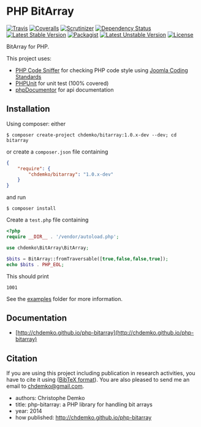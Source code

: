PHP BitArray
======================
[![Travis](https://img.shields.io/travis/chdemko/php-bitarray.svg)](http://travis-ci.org/chdemko/php-bitarray)
[![Coveralls](https://img.shields.io/coveralls/chdemko/php-bitarray.svg)](https://coveralls.io/r/chdemko/php-bitarray?branch=master)
[![Scrutinizer](https://img.shields.io/scrutinizer/g/chdemko/php-bitarray.svg)](https://scrutinizer-ci.com/g/chdemko/php-bitarray/?branch=master)
[![Dependency Status](https://www.versioneye.com/package/php--chdemko--bitarray/badge.svg)](https://www.versioneye.com/package/php--chdemko--bitarray)
[![Latest Stable Version](https://img.shields.io/packagist/v/chdemko/bitarray.svg)](https://packagist.org/packages/chdemko/bitarray)
[![Packagist](https://img.shields.io/packagist/dt/chdemko/bitarray.svg)](https://packagist.org/packages/chdemko/bitarray)
[![Latest Unstable Version](https://poser.pugx.org/chdemko/bitarray/v/unstable.svg)](https://packagist.org/packages/chdemko/bitarray)
[![License](https://poser.pugx.org/chdemko/bitarray/license.svg)](http://www.cecill.info/licences/Licence_CeCILL-B_V1-en.html)

BitArray for PHP.

This project uses:

* [PHP Code Sniffer](http://pear.php.net/package/PHP_CodeSniffer) for checking PHP code style using [Joomla Coding Standards](https://github.com/joomla/coding-standards)
* [PHPUnit](http://phpunit.de/) for unit test (100% covered)
* [phpDocumentor](http://http://www.phpdoc.org/) for api documentation

Installation
------------

Using composer: either

~~~
$ composer create-project chdemko/bitarray:1.0.x-dev --dev; cd bitarray
~~~

or create a `composer.json` file containing

~~~json
{
    "require": {
        "chdemko/bitarray": "1.0.x-dev"
    }
}
~~~
and run
~~~
$ composer install
~~~

Create a `test.php` file containing
~~~php
<?php
require __DIR__ . '/vendor/autoload.php';

use chdemko\BitArray\BitArray;

$bits = BitArray::fromTraversable([true,false,false,true]);
echo $bits . PHP_EOL;
~~~
This should print
~~~
1001
~~~
See the [examples](https://github.com/chdemko/php-bitarray/tree/master/examples) folder for more information.

Documentation
-------------

* [http://chdemko.github.io/php-bitarray](http://chdemko.github.io/php-bitarray)

Citation
--------

If you are using this project including publication in research activities, you have to cite it using ([BibTeX format](https://raw.github.com/chdemko/php-bitarray/master/cite.bib)). You are also pleased to send me an email to chdemko@gmail.com.
* authors: Christophe Demko
* title: php-bitarray: a PHP library for handling bit arrays
* year: 2014
* how published: http://chdemko.github.io/php-bitarray


